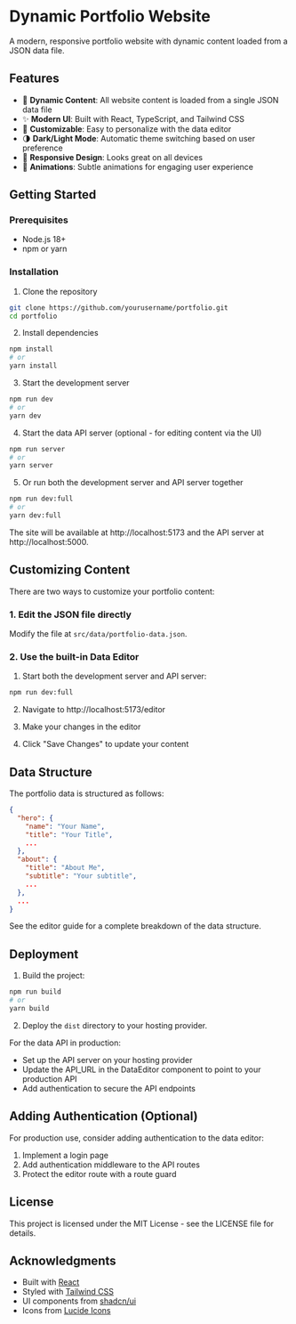 # Dynamic Portfolio Website

A modern, responsive portfolio website with dynamic content loaded from a JSON data file.

## Features

- 🚀 **Dynamic Content**: All website content is loaded from a single JSON data file
- ✨ **Modern UI**: Built with React, TypeScript, and Tailwind CSS
- 🎨 **Customizable**: Easy to personalize with the data editor
- 🌗 **Dark/Light Mode**: Automatic theme switching based on user preference
- 📱 **Responsive Design**: Looks great on all devices
- 🔄 **Animations**: Subtle animations for engaging user experience

## Getting Started

### Prerequisites

- Node.js 18+ 
- npm or yarn

### Installation

1. Clone the repository
```bash
git clone https://github.com/yourusername/portfolio.git
cd portfolio
```

2. Install dependencies
```bash
npm install
# or
yarn install
```

3. Start the development server
```bash
npm run dev
# or
yarn dev
```

4. Start the data API server (optional - for editing content via the UI)
```bash
npm run server
# or
yarn server
```

5. Or run both the development server and API server together
```bash
npm run dev:full
# or
yarn dev:full
```

The site will be available at http://localhost:5173 and the API server at http://localhost:5000.

## Customizing Content

There are two ways to customize your portfolio content:

### 1. Edit the JSON file directly

Modify the file at `src/data/portfolio-data.json`.

### 2. Use the built-in Data Editor

1. Start both the development server and API server:
```bash
npm run dev:full
```

2. Navigate to http://localhost:5173/editor

3. Make your changes in the editor

4. Click "Save Changes" to update your content

## Data Structure

The portfolio data is structured as follows:

```json
{
  "hero": {
    "name": "Your Name",
    "title": "Your Title",
    ...
  },
  "about": {
    "title": "About Me",
    "subtitle": "Your subtitle",
    ...
  },
  ...
}
```

See the editor guide for a complete breakdown of the data structure.

## Deployment

1. Build the project:
```bash
npm run build
# or
yarn build
```

2. Deploy the `dist` directory to your hosting provider.

For the data API in production:
- Set up the API server on your hosting provider
- Update the API_URL in the DataEditor component to point to your production API
- Add authentication to secure the API endpoints

## Adding Authentication (Optional)

For production use, consider adding authentication to the data editor:

1. Implement a login page
2. Add authentication middleware to the API routes
3. Protect the editor route with a route guard

## License

This project is licensed under the MIT License - see the LICENSE file for details.

## Acknowledgments

- Built with [React](https://reactjs.org/)
- Styled with [Tailwind CSS](https://tailwindcss.com/)
- UI components from [shadcn/ui](https://ui.shadcn.com/)
- Icons from [Lucide Icons](https://lucide.dev/)
